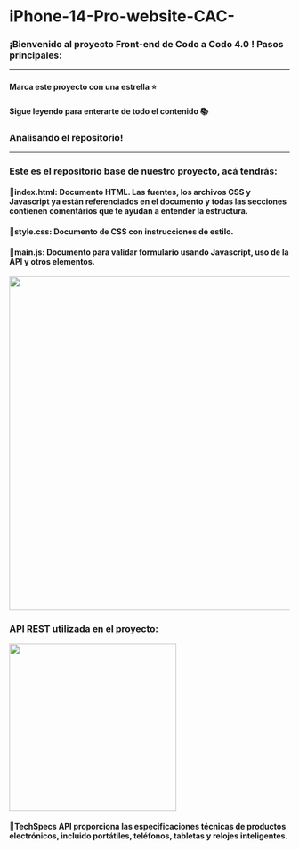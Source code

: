 # iPhone-14-Pro-website-CAC-

### ¡Bienvenido al proyecto Front-end de Codo a Codo 4.0 ! Pasos principales:
---
#### Marca este proyecto con una estrella ⭐
#### Sigue leyendo para enterarte de todo el contenido 📚

### Analisando el repositorio!
---
### Este es el repositorio base de nuestro proyecto, acá tendrás:
#### 🔹index.html: Documento HTML. Las fuentes, los archivos CSS y Javascript ya están referenciados en el documento y todas las secciones contienen comentários que te ayudan a entender la estructura.
#### 🔹style.css: Documento de CSS con instrucciones de estilo.
#### 🔹main.js: Documento para validar formulario usando Javascript, uso de la API y otros elementos.

<p align="center" >
     <img width="600" heigth="600" src="https://www.freepnglogos.com/uploads/html5-logo-png/html5-logo-devextreme-multi-purpose-controls-html-javascript-3.png">
</p>

### API REST utilizada en el proyecto:

<p align="left" >
     <img width="300" src="https://developer.techspecs.io/assets/images/logo.svg">
</p>

#### 🔹TechSpecs API proporciona las especificaciones técnicas de productos electrónicos, incluido portátiles, teléfonos, tabletas y relojes inteligentes.

